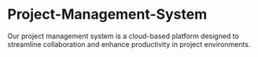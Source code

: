 # Project-Management-System
Our project management system is a cloud-based platform designed to streamline collaboration and enhance productivity in project environments.
